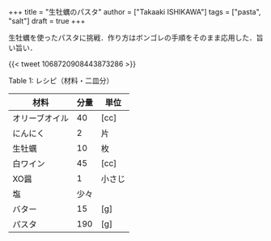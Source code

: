 +++
title = "生牡蠣のパスタ"
author = ["Takaaki ISHIKAWA"]
tags = ["pasta", "salt"]
draft = true
+++

生牡蠣を使ったパスタに挑戦．作り方はボンゴレの手順をそのまま応用した．旨い旨い．

{{< tweet 1068720908443873286 >}}

<div class="table-caption">
  <span class="table-number">Table 1</span>:
  レシピ（材料・二皿分）
</div>

| 材料    | 分量 | 単位 |
|-------|----|----|
| オリーブオイル | 40  | [cc] |
| にんにく | 2   | 片   |
| 生牡蠣  | 10  | 枚   |
| 白ワイン | 45  | [cc] |
| XO醤    | 1   | 小さじ |
| 塩      | 少々 |      |
| バター  | 15  | [g]  |
| パスタ  | 190 | [g]  |
